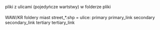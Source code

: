 ####
pliki z ulicami (pojedyńcze wartstwy) w folderze pliki

####
WAW/KR foldery miast
street_*.shp = ulice:
primary
primary_link
secondary
secondary_link
tertiary
tertiary_link

####

